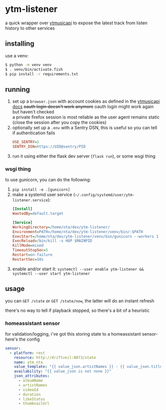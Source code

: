 # ytm-listener

a quick wrapper over [ytmusicapi](https://github.com/sigma67/ytmusicapi) to expose the latest track from listen history to other services

## installing
use a venv:

```bash
$ python -m venv venv
$ . venv/bin/activate.fish
$ pip install -r requirements.txt
```

## running

1. set up a `browser.json` with account cookies as defined in the [ytmusicapi docs](https://ytmusicapi.readthedocs.io/en/stable/setup/browser.html)
   ~~oauth login doesn't work anymore~~ oauth login might work again but haven't checked \
   a private firefox session is most reliable as the user agent remains static (close the session after you copy the cookies)
2. optionally set up a `.env` with a Sentry DSN, this is useful so you can tell if authentication fails
   ```ini
   USE_SENTRY=1
   SENTRY_DSN=https://UID@sentry/PID
   ```
3. run it using either the flask dev server (`flask run`), or some wsgi thing

### wsgi thing
to use gunicorn, you can do the following:
1. `pip install -e .[gunicorn]`
2. make a systemd user service (`~/.config/systemd/user/ytm-listener.service`):
    ```ini
    [Install]
    WantedBy=default.target

    [Service]
    WorkingDirectory=/home/nta/dev/ytm-listener/
    Environment=PATH=/home/nta/dev/ytm-listener/venv/bin/:$PATH
    ExecStart=/home/nta/dev/ytm-listener/venv/bin/gunicorn --workers 1 --bind 127.0.0.1:8173 app:app
    ExecReload=/bin/kill -s HUP $MAINPID
    KillMode=mixed
    TimeoutStopSec=5
    Restart=on-failure
    RestartSec=10s
    ```
3. enable and/or start it: `systemctl --user enable ytm-listener && systemctl --user start ytm-listener`

## usage
you can `GET /state` or `GET /state/now`, the latter will do an instant refresh

there's no way to tell if playback stopped, so there's a bit of a heuristic

### homeassistant sensor
for validation/logging, i've got this storing state to a homeassistant sensor- here's the config
```yaml
sensor:
  - platform: rest
    resource: http://driftveil:8073/state
    name: ytm_nta
    value_template: "{{ value_json.artistNames }} - {{ value_json.title }}"
    availability: "{{ value_json is not none }}"
    json_attributes:
      - albumName
      - artistNames
      - videoId
      - duration
      - likeStatus
      - thumbnailUrl
```
